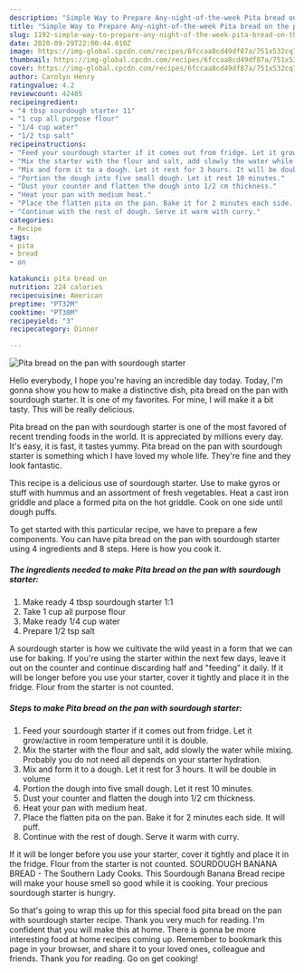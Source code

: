 ```yaml
---
description: "Simple Way to Prepare Any-night-of-the-week Pita bread on the pan with sourdough starter"
title: "Simple Way to Prepare Any-night-of-the-week Pita bread on the pan with sourdough starter"
slug: 1192-simple-way-to-prepare-any-night-of-the-week-pita-bread-on-the-pan-with-sourdough-starter
date: 2020-09-29T22:00:44.010Z
image: https://img-global.cpcdn.com/recipes/6fccaa8cd49df87a/751x532cq70/pita-bread-on-the-pan-with-sourdough-starter-recipe-main-photo.jpg
thumbnail: https://img-global.cpcdn.com/recipes/6fccaa8cd49df87a/751x532cq70/pita-bread-on-the-pan-with-sourdough-starter-recipe-main-photo.jpg
cover: https://img-global.cpcdn.com/recipes/6fccaa8cd49df87a/751x532cq70/pita-bread-on-the-pan-with-sourdough-starter-recipe-main-photo.jpg
author: Carolyn Henry
ratingvalue: 4.2
reviewcount: 42485
recipeingredient:
- "4 tbsp sourdough starter 11"
- "1 cup all purpose flour"
- "1/4 cup water"
- "1/2 tsp salt"
recipeinstructions:
- "Feed your sourdough starter if it comes out from fridge. Let it grow/active in room temperature until it is double."
- "Mix the starter with the flour and salt, add slowly the water while mixing. Probably you do not need all depends on your starter hydration."
- "Mix and form it to a dough. Let it rest for 3 hours. It will be double in volume"
- "Portion the dough into five small dough. Let it rest 10 minutes."
- "Dust your counter and flatten the dough into 1/2 cm thickness."
- "Heat your pan with medium heat."
- "Place the flatten pita on the pan. Bake it for 2 minutes each side. It will puff."
- "Continue with the rest of dough. Serve it warm with curry."
categories:
- Recipe
tags:
- pita
- bread
- on

katakunci: pita bread on 
nutrition: 224 calories
recipecuisine: American
preptime: "PT32M"
cooktime: "PT30M"
recipeyield: "3"
recipecategory: Dinner

---
```



![Pita bread on the pan with sourdough starter](https://img-global.cpcdn.com/recipes/6fccaa8cd49df87a/751x532cq70/pita-bread-on-the-pan-with-sourdough-starter-recipe-main-photo.jpg)

Hello everybody, I hope you're having an incredible day today. Today, I'm gonna show you how to make a distinctive dish, pita bread on the pan with sourdough starter. It is one of my favorites. For mine, I will make it a bit tasty. This will be really delicious.

Pita bread on the pan with sourdough starter is one of the most favored of recent trending foods in the world. It is appreciated by millions every day. It's easy, it is fast, it tastes yummy. Pita bread on the pan with sourdough starter is something which I have loved my whole life. They're fine and they look fantastic.

This recipe is a delicious use of sourdough starter. Use to make gyros or stuff with hummus and an assortment of fresh vegetables. Heat a cast iron griddle and place a formed pita on the hot griddle. Cook on one side until dough puffs.


To get started with this particular recipe, we have to prepare a few components. You can have pita bread on the pan with sourdough starter using 4 ingredients and 8 steps. Here is how you cook it.

<!--inarticleads1-->

##### The ingredients needed to make Pita bread on the pan with sourdough starter:

1. Make ready 4 tbsp sourdough starter 1:1
1. Take 1 cup all purpose flour
1. Make ready 1/4 cup water
1. Prepare 1/2 tsp salt


A sourdough starter is how we cultivate the wild yeast in a form that we can use for baking. If you&#39;re using the starter within the next few days, leave it out on the counter and continue discarding half and &#34;feeding&#34; it daily. If it will be longer before you use your starter, cover it tightly and place it in the fridge. Flour from the starter is not counted. 

<!--inarticleads2-->

##### Steps to make Pita bread on the pan with sourdough starter:

1. Feed your sourdough starter if it comes out from fridge. Let it grow/active in room temperature until it is double.
1. Mix the starter with the flour and salt, add slowly the water while mixing. Probably you do not need all depends on your starter hydration.
1. Mix and form it to a dough. Let it rest for 3 hours. It will be double in volume
1. Portion the dough into five small dough. Let it rest 10 minutes.
1. Dust your counter and flatten the dough into 1/2 cm thickness.
1. Heat your pan with medium heat.
1. Place the flatten pita on the pan. Bake it for 2 minutes each side. It will puff.
1. Continue with the rest of dough. Serve it warm with curry.


If it will be longer before you use your starter, cover it tightly and place it in the fridge. Flour from the starter is not counted. SOURDOUGH BANANA BREAD - The Southern Lady Cooks. This Sourdough Banana Bread recipe will make your house smell so good while it is cooking. Your precious sourdough starter is hungry. 

So that's going to wrap this up for this special food pita bread on the pan with sourdough starter recipe. Thank you very much for reading. I'm confident that you will make this at home. There is gonna be more interesting food at home recipes coming up. Remember to bookmark this page in your browser, and share it to your loved ones, colleague and friends. Thank you for reading. Go on get cooking!
